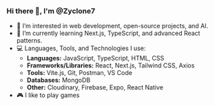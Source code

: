### Hi there 👋, I'm @Zyclone7

- 👀 I’m interested in web development, open-source projects, and AI.
- 🌱 I’m currently learning Next.js, TypeScript, and advanced React patterns.
- 💻 Languages, Tools, and Technologies I use:
  - **Languages:** JavaScript, TypeScript, HTML, CSS
  - **Frameworks/Libraries:** React, Next.js, Tailwind CSS, Axios
  - **Tools:** Vite.js, Git, Postman, VS Code
  - **Databases:** MongoDB
  - **Other:** Cloudinary, Firebase, Expo, React Native
- 🎮 I like to play games

<!---
Zyclone7/Zyclone7 is a ✨ special ✨ repository because its `README.md` (this file) appears on your GitHub profile.
You can click the Preview link to take a look at your changes.
--->
